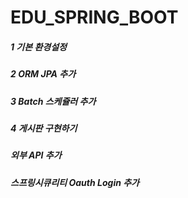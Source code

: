 # EDU_SPRING_BOOT
##### 1 기본 환경설정
##### 2 ORM JPA 추가
##### 3 Batch 스케쥴러 추가
##### 4 게시판 구현하기



##### 외부 API 추가
##### 스프링시큐리티 Oauth Login 추가





